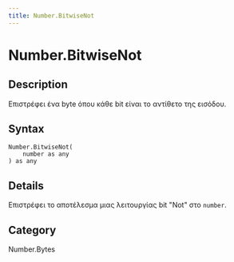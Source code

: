 ```yaml
---
title: Number.BitwiseNot
---
```


# Number.BitwiseNot


## Description

Επιστρέφει ένα byte όπου κάθε bit είναι το αντίθετο της εισόδου.


## Syntax

```powerquery
Number.BitwiseNot(
    number as any
) as any
```


## Details

Επιστρέφει το αποτέλεσμα μιας λειτουργίας bit "Not" στο <code>number</code>.



## Category
Number.Bytes
